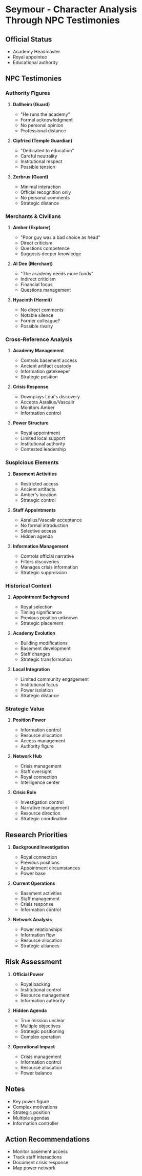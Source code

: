 # Seymour - Character Analysis Through NPC Testimonies

## Official Status
- Academy Headmaster
- Royal appointee
- Educational authority

## NPC Testimonies

### Authority Figures

1. **Dallheim (Guard)**
   - "He runs the academy"
   - Formal acknowledgment
   - No personal opinion
   - Professional distance

2. **Cipfried (Temple Guardian)**
   - "Dedicated to education"
   - Careful neutrality
   - Institutional respect
   - Possible tension

3. **Zerbrus (Guard)**
   - Minimal interaction
   - Official recognition only
   - No personal comments
   - Strategic distance

### Merchants & Civilians

1. **Amber (Explorer)**
   - "Poor guy was a bad choice as head"
   - Direct criticism
   - Questions competence
   - Suggests deeper knowledge

2. **Al Dee (Merchant)**
   - "The academy needs more funds"
   - Indirect criticism
   - Financial focus
   - Questions management

3. **Hyacinth (Hermit)**
   - No direct comments
   - Notable silence
   - Former colleague?
   - Possible rivalry

### Cross-Reference Analysis

1. **Academy Management**
   - Controls basement access
   - Ancient artifact custody
   - Information gatekeeper
   - Strategic position

2. **Crisis Response**
   - Downplays Loui's discovery
   - Accepts Asralius/Vascalir
   - Monitors Amber
   - Information control

3. **Power Structure**
   - Royal appointment
   - Limited local support
   - Institutional authority
   - Contested leadership

### Suspicious Elements

1. **Basement Activities**
   - Restricted access
   - Ancient artifacts
   - Amber's location
   - Strategic control

2. **Staff Appointments**
   - Asralius/Vascalir acceptance
   - No formal introduction
   - Selective access
   - Hidden agenda

3. **Information Management**
   - Controls official narrative
   - Filters discoveries
   - Manages crisis information
   - Strategic suppression

### Historical Context

1. **Appointment Background**
   - Royal selection
   - Timing significance
   - Previous position unknown
   - Strategic placement

2. **Academy Evolution**
   - Building modifications
   - Basement development
   - Staff changes
   - Strategic transformation

3. **Local Integration**
   - Limited community engagement
   - Institutional focus
   - Power isolation
   - Strategic distance

### Strategic Value

1. **Position Power**
   - Information control
   - Resource allocation
   - Access management
   - Authority figure

2. **Network Hub**
   - Crisis management
   - Staff oversight
   - Royal connection
   - Intelligence center

3. **Crisis Role**
   - Investigation control
   - Narrative management
   - Resource direction
   - Strategic coordination

## Research Priorities

1. **Background Investigation**
   - Royal connection
   - Previous positions
   - Appointment circumstances
   - Power base

2. **Current Operations**
   - Basement activities
   - Staff management
   - Crisis response
   - Information control

3. **Network Analysis**
   - Power relationships
   - Information flow
   - Resource allocation
   - Strategic alliances

## Risk Assessment

1. **Official Power**
   - Royal backing
   - Institutional control
   - Resource management
   - Information authority

2. **Hidden Agenda**
   - True mission unclear
   - Multiple objectives
   - Strategic positioning
   - Complex operation

3. **Operational Impact**
   - Crisis management
   - Information control
   - Resource allocation
   - Power balance

## Notes
- Key power figure
- Complex motivations
- Strategic position
- Multiple agendas
- Information controller

## Action Recommendations
- Monitor basement access
- Track staff interactions
- Document crisis response
- Map power network 